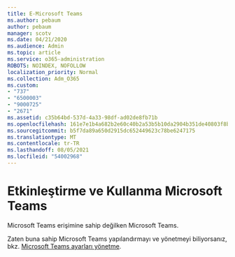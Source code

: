 ```yaml
---
title: E-Microsoft Teams
ms.author: pebaum
author: pebaum
manager: scotv
ms.date: 04/21/2020
ms.audience: Admin
ms.topic: article
ms.service: o365-administration
ROBOTS: NOINDEX, NOFOLLOW
localization_priority: Normal
ms.collection: Adm_O365
ms.custom:
- "737"
- "6500003"
- "9000725"
- "2671"
ms.assetid: c35b64bd-537d-4a33-98df-ad02de8fb71b
ms.openlocfilehash: 161e7e1b4a682b2e60c40b2a53b5b10da2904b351de40803f8b9d8a580fc49af
ms.sourcegitcommit: b5f7da89a650d2915dc652449623c78be6247175
ms.translationtype: MT
ms.contentlocale: tr-TR
ms.lasthandoff: 08/05/2021
ms.locfileid: "54002968"
---
```

# <a name="enable-and-use-microsoft-teams"></a>Etkinleştirme ve Kullanma Microsoft Teams

Microsoft Teams erişimine sahip değilken Microsoft Teams. [](https://support.office.com/article/How-do-I-get-access-to-Microsoft-Teams-fc7f1634-abd3-4f26-a597-9df16e4ca65b.aspx)

Zaten buna sahip Microsoft Teams yapılandırmayı ve yönetmeyi biliyorsanız, bkz. [Microsoft Teams ayarları yönetme](https://docs.microsoft.com/MicrosoftTeams/enable-features-office-365).
